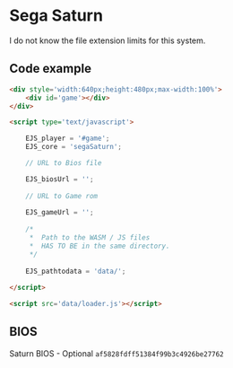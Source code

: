 # Sega Saturn

I do not know the file extension limits for this system.

## Code example

```html
<div style='width:640px;height:480px;max-width:100%'>
    <div id='game'></div>
</div>

<script type='text/javascript'>

    EJS_player = '#game';
    EJS_core = 'segaSaturn';

    // URL to Bios file

    EJS_biosUrl = '';
    
    // URL to Game rom
     
    EJS_gameUrl = '';
    
    /*
     *  Path to the WASM / JS files
     *  HAS TO BE in the same directory.
     */
    
    EJS_pathtodata = 'data/';
    
</script>

<script src='data/loader.js'></script>
```

## BIOS

Saturn BIOS - Optional	`af5828fdff51384f99b3c4926be27762`
